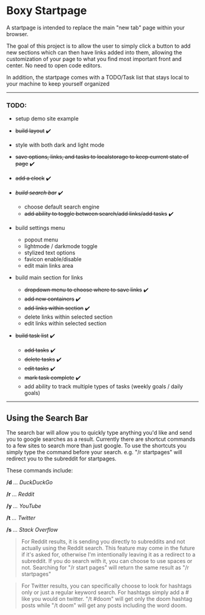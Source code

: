 # Boxy Startpage

A startpage is intended to replace the main "new tab" page within your browser.
 
The goal of this project is to allow the user to simply click a button to add new sections which can then have links added into them, allowing the customization of your page to what you find most important front and center. No need to open code editors.

In addition, the startpage comes with a TODO/Task list that stays local to your machine to keep yourself organized

<hr></hr>

### TODO:
* setup demo site example
* ~~build layout~~ :heavy_check_mark:
* style with both dark and light mode
* ~~save options, links, and tasks to localstorage to keep current state of page~~ :heavy_check_mark:
* ~~add a clock~~ :heavy_check_mark:
* ~~*build search bar*~~ :heavy_check_mark:
	* choose default search engine
	* ~~add ability to toggle between search/add links/add tasks~~ :heavy_check_mark:

* build settings menu
	* popout menu
	* lightmode / darkmode toggle
	* stylized text options
	* favicon enable/disable
	* edit main links area
	
* build main section for links
	* ~~dropdown menu to choose where to save links~~ :heavy_check_mark:
	* ~~add new containers~~ :heavy_check_mark:
	* ~~add links within section~~ :heavy_check_mark:
	* delete links within selected section
	* edit links within selected section

	
* ~~build task list~~ :heavy_check_mark:
	* ~~add tasks~~ :heavy_check_mark:
	* ~~delete tasks~~ :heavy_check_mark:
	* ~~edit tasks~~ :heavy_check_mark:
	* ~~mark task complete~~ :heavy_check_mark:
	* add ability to track multiple types of tasks (weekly goals / daily goals)

<hr></hr>

## Using the Search Bar
The search bar will allow you to quickly type anything you'd like and send you to google searches as a result. Currently there are shortcut commands to a few sites to search more than just google. To use the shortcuts you simply type the command before your search. e.g. "/r startpages" will redirect you to the subreddit for startpages.

These commands include:

**/d** *... DuckDuckGo*

**/r** *... Reddit*

**/y** *... YouTube*

**/t** *... Twitter*

**/s** *... Stack Overflow*

>For Reddit results, it is sending you directly to subreddits and not actually using the Reddit search. This feature may come in the future if it's asked for, otherwise I'm intentionally leaving it as a redirect to a subreddit. If you do search with it, you can choose to use spaces or not. Searching for "/r start pages" will return the same result as "/r startpages"

>For Twitter results, you can specifically choose to look for hashtags only or just a regular keyword search. For hashtags simply add a # like you would on twitter. "/t #doom" will get only the doom hashtag posts while "/t doom" will get any posts including the word doom.
